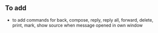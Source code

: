 To add
----------------------------------------

* to add commands for back, compose, reply, reply all, forward, delete, print, mark, show source when message opened in own window
